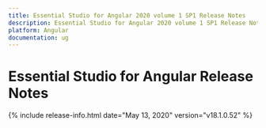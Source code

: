 ```yaml
---
title: Essential Studio for Angular 2020 volume 1 SP1 Release Notes  
description: Essential Studio for Angular 2020 volume 1 SP1 Release Notes  
platform: Angular
documentation: ug
---
```


# Essential Studio for Angular  Release Notes  

{% include release-info.html date="May 13, 2020"  version="v18.1.0.52" %} 






